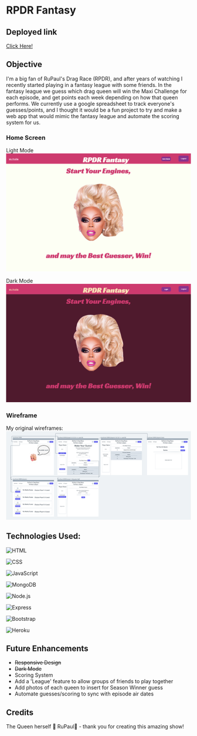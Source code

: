 # RPDR Fantasy

## Deployed link
[Click Here!](https://rpdr-fantasy.herokuapp.com/)

## Objective
I'm a big fan of RuPaul's Drag Race (RPDR), and after years of watching I recently started playing in a fantasy league with some friends. In the fantasy league we guess which drag queen will win the Maxi Challenge for each episode, and get points each week depending on how that queen performs. We currently use a google spreadsheet to track everyone's guesses/points, and I thought it would be a fun project to try and make a web app that would mimic the fantasy league and automate the scoring system for us.

### Home Screen

Light Mode
![Home page in light mode](public/images/rpdr-fantasy/HomeScreen_Light.png)

Dark Mode
![Home page in dark mode](public/images/rpdr-fantasy/HomeScreen_Dark.png)


### Wireframe

My original wireframes:
![Wireframe detailing original layout plans for game](public/images/rpdr-fantasy/wireframes.png)


## Technologies Used:
![HTML](https://img.shields.io/badge/HTML5-E34F26?style=for-the-badge&logo=html5&logoColor=white "HTML Badge")

![CSS](https://img.shields.io/badge/CSS3-1572B6?style=for-the-badge&logo=css3&logoColor=white "CSS Badge")

![JavaScript](https://img.shields.io/badge/JavaScript-F7DF1E?style=for-the-badge&logo=javascript&logoColor=black "Javascript Badge")

![MongoDB](https://img.shields.io/badge/MongoDB-4EA94B?style=for-the-badge&logo=mongodb&logoColor=white "MongoDB Badge")

![Node.js](https://img.shields.io/badge/Node.js-43853D?style=for-the-badge&logo=node.js&logoColor=white "Node.js Badge")

![Express](https://img.shields.io/badge/Express.js-404D59?style=for-the-badge "Express Badge")

![Bootstrap](https://img.shields.io/badge/Bootstrap-563D7C?style=for-the-badge&logo=bootstrap&logoColor=white "Bootstrap badger")

![Heroku](https://img.shields.io/badge/Heroku-430098?style=for-the-badge&logo=heroku&logoColor=white "Heroku Badge")

## Future Enhancements
- ~~Responsive Design~~
- ~~Dark Mode~~
- Scoring System
- Add a 'League' feature to allow groups of friends to play together
- Add photos of each queen to insert for Season Winner guess
- Automate guesses/scoring to sync with episode air dates

## Credits
The Queen herself 🙌 RuPaul🙌   - thank you for creating this amazing show! 
